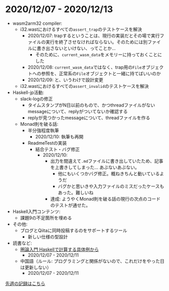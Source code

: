 # 2020/12/07 - 2020/12/13

- wasm2arm32 compiler:
    - i32.wastにおけるすべての`assert_trap`のテストケースを解決
        - 2020/12/07: trapするということは、現行の実装だとその場で実行ファイルの実行を終了させなければならない。そのためには別ファイルに書き出さないといけない、ってことか...
            - そのために、`current_wasm_data`をメモリーに持っておくことにした
        - 2020/12/08: `current_wasm_data`ではなく、trap用の`File`オブジェクトへの参照を、正常系の`File`オブジェクトと一緒に持てばいいのか
        - 2020/12/09: と、いうわけで設計変更
    - i32.wastにおけるすべての`assert_invalid`のテストケースを解決
- Haskell-jp活動:
    - slack-logの修正
        - タイムスタンプがN日以前のもので、かつthreadファイルがないmessageについて、replyがついてないか確認する
        - replyが見つかったmessageについて、threadファイルを作る
    - Monad則を破る話:
        - 半分強程度執筆
            - 2020/12/10: 執筆も再開
        - ReadmeTestの実装
            - 結合テスト・バグ修正
                - 2020/12/10:
                    - 出力を間違えて`.md`ファイルに書き出していたため、記事を上書きしてしまった... あぶないあぶない。
                        - 他にもいくつかバグ修正。概ねきちんと動いているようだ
                        - バグかと思いきや入力ファイルのミスだったケースもあった。難しいね
                    - 達成: ようやくMonad則を破る話の現行の次点のコードのテストが通せた。
- Haskell入門コンテンツ:
    - 課題9の不足箇所を埋める
- その他:
    - ブログとQiitaに同時投稿するのをサポートするツール
        - 新しい仕様の型設計
- 読書など:
    - [圏論入門 Haskellで計算する具体例から](https://www.nippyo.co.jp/shop/book/8340.html)
        - 2020/12/07 - 2020/12/11
    - 中国語（ルール: プログラミングと関係がないので、これだけをやった日は更新しない）
        - 2020/12/07 - 2020/12/11

[先週の記録はこちら](https://github.com/igrep/daily-commits/blob/6eb1401b86ee228594e2dc9837b26abedbc08a35/yesterday.md)
